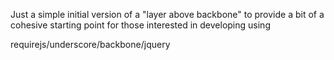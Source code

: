Just a simple initial version of a "layer above backbone" to provide a bit
of a cohesive starting point for those interested in developing using

requirejs/underscore/backbone/jquery


